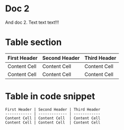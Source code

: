# Doc 2

And doc 2. Text text text!!!

# Table section

First Header | Second Header | Third Header
------------ | ------------- | ------------
Content Cell | Content Cell  | Content Cell
Content Cell | Content Cell  | Content Cell

# Table in code snippet

```
First Header | Second Header | Third Header
------------ | ------------- | ------------
Content Cell | Content Cell  | Content Cell
Content Cell | Content Cell  | Content Cell
```
